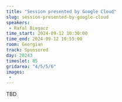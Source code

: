 ```yaml
---
title: "Session presented by Google Cloud"
slug: session-presented-by-google-cloud
speakers:
 - Rafal Biegacz
time_start: 2024-09-12 10:30:00
time_end: 2024-09-12 10:55:00
room: Georgian
track: Sponsored
day: 20243
timeslot: 85
gridarea: "4/5/5/6"
images: 
 - 
---
```


TBD